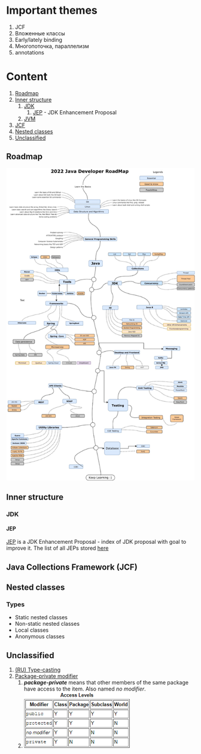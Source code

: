# Important themes
1. JCF
2. Вложенные классы
3. Early/lately binding
4. Многопоточка, параллелизм
5. annotations

# Content
1. [Roadmap](#roadmap)
2. [Inner structure](#inner-structure)
   1. [JDK](#jdk)
      1. [JEP](#jep) - JDK Enhancement Proposal
   2. [JVM](https://github.com/Regyl/KnowledgeDB/blob/master/programming/java/jvm/README.md#content)
3. [JCF](#Java-Collections-Framework-(JCF))
4. [Nested classes](#Nested-classes)
5. [Unclassified](#Unclassified)

## Roadmap
![Java roadmap](java-roadmap.jpeg)

## Inner structure

### JDK

#### JEP
[JEP](https://en.wikipedia.org/wiki/JDK_Enhancement_Proposal) is a 
JDK Enhancement Proposal - index of JDK proposal with goal to improve it.
The list of all JEPs stored [here](https://openjdk.java.net/jeps/0)

## Java Collections Framework (JCF)

## Nested classes

### Types
- Static nested classes
- Non-static nested classes
- Local classes
- Anonymous classes

## Unclassified
1. [(RU) Type-casting](https://javascopes.com/java-type-casting-b529c005/#:~:text=%D0%A1%D1%81%D1%8B%D0%BB%D0%BA%D0%B0%20%D0%BF%D0%BE%D0%B4%D0%BE%D0%B1%D0%BD%D0%B0%20%D0%B4%D0%B8%D1%81%D1%82%D0%B0%D0%BD%D1%86%D0%B8%D0%BE%D0%BD%D0%BD%D0%BE%D0%BC%D1%83%20%D1%83%D0%BF%D1%80%D0%B0%D0%B2%D0%BB%D0%B5%D0%BD%D0%B8%D1%8E%20%D0%BE%D0%B1%D1%8A%D0%B5%D0%BA%D1%82%D0%BE%D0%BC.%20%D0%9F%D1%83%D0%BB%D1%8C%D1%82%20%D0%B4%D0%B8%D1%81%D1%82%D0%B0%D0%BD%D1%86%D0%B8%D0%BE%D0%BD%D0%BD%D0%BE%D0%B3%D0%BE%20%D1%83%D0%BF%D1%80%D0%B0%D0%B2%D0%BB%D0%B5%D0%BD%D0%B8%D1%8F%20%D0%B8%D0%BC%D0%B5%D0%B5%D1%82%20%D0%B1%D0%BE%D0%BB%D1%8C%D1%88%D0%B5%20%D0%B8%D0%BB%D0%B8%20%D0%BC%D0%B5%D0%BD%D1%8C%D1%88%D0%B5%20%D0%BA%D0%BD%D0%BE%D0%BF%D0%BE%D0%BA%20%D0%B2%20%D0%B7%D0%B0%D0%B2%D0%B8%D1%81%D0%B8%D0%BC%D0%BE%D1%81%D1%82%D0%B8%20%D0%BE%D1%82%20%D0%B5%D0%B3%D0%BE%20%D1%82%D0%B8%D0%BF%D0%B0%2C%20%D0%B0%20%D1%81%D0%B0%D0%BC%20%D0%BE%D0%B1%D1%8A%D0%B5%D0%BA%D1%82%20%D1%85%D1%80%D0%B0%D0%BD%D0%B8%D1%82%D1%81%D1%8F%20%D0%B2%20%D0%BA%D1%83%D1%87%D0%B5.%20%D0%9A%D0%BE%D0%B3%D0%B4%D0%B0%20%D0%BC%D1%8B%20%D0%B2%D1%8B%D0%BF%D0%BE%D0%BB%D0%BD%D1%8F%D0%B5%D0%BC%20%D0%BA%D0%B0%D1%81%D1%82%D0%B8%D0%BD%D0%B3%2C%20%D0%BC%D1%8B%20%D0%BC%D0%B5%D0%BD%D1%8F%D0%B5%D0%BC%20%D1%82%D0%B8%D0%BF%20%D0%BF%D1%83%D0%BB%D1%8C%D1%82%D0%B0%20%D0%B4%D0%B8%D1%81%D1%82%D0%B0%D0%BD%D1%86%D0%B8%D0%BE%D0%BD%D0%BD%D0%BE%D0%B3%D0%BE%20%D1%83%D0%BF%D1%80%D0%B0%D0%B2%D0%BB%D0%B5%D0%BD%D0%B8%D1%8F%2C%20%D0%BD%D0%BE%20%D0%BD%D0%B5%20%D0%BC%D0%B5%D0%BD%D1%8F%D0%B5%D0%BC%20%D1%81%D0%B0%D0%BC%20%D0%BE%D0%B1%D1%8A%D0%B5%D0%BA%D1%82.)
2. [Package-private modifier]()
   1. ***package-private*** means that other members of the same package have access to the item. Also named *no modifier*.
   2. ![img.png](img.png)